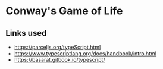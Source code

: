 # Conway's Game of Life

## Links used
- https://parceljs.org/typeScript.html
- https://www.typescriptlang.org/docs/handbook/intro.html
- https://basarat.gitbook.io/typescript/
